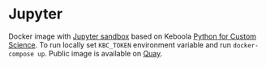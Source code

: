 # Jupyter
Docker image with [Jupyter sandbox](https://help.keboola.com/manipulation/transformations/sandbox/) based on Keboola [Python for Custom Science](https://github.com/keboola/docker-custom-python). To run locally set `KBC_TOKEN` environment variable and run `docker-compose up`. Public image is available on [Quay](https://quay.io/repository/keboola/docker-jupyter).
